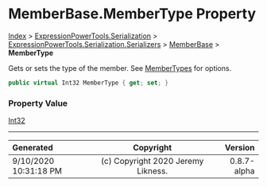 ﻿# MemberBase.MemberType Property

[Index](../index.md) > [ExpressionPowerTools.Serialization](ExpressionPowerTools.Serialization.a.md) > [ExpressionPowerTools.Serialization.Serializers](ExpressionPowerTools.Serialization.Serializers.n.md) > [MemberBase](ExpressionPowerTools.Serialization.Serializers.MemberBase.cs.md) > **MemberType**

Gets or sets the type of the member. See [MemberTypes](https://docs.microsoft.com/dotnet/api/system.reflection.membertypes) for options.

```csharp
public virtual Int32 MemberType { get; set; }
```

### Property Value

 [Int32](https://docs.microsoft.com/dotnet/api/system.int32) 


---

| Generated | Copyright | Version |
| :-- | :-: | --: |
| 9/10/2020 10:31:18 PM | (c) Copyright 2020 Jeremy Likness. | 0.8.7-alpha |
